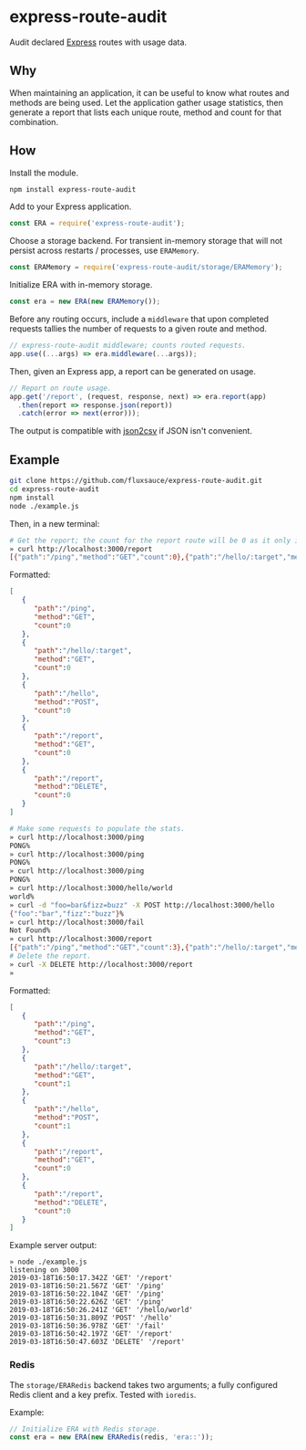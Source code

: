 # express-route-audit

Audit declared [Express](https://expressjs.com/) routes with usage data.

## Why

When maintaining an application, it can be useful to know what routes and methods are being used. Let the application gather usage statistics, then generate a report that lists each unique route, method and count for that combination.

## How

Install the module.

```bash
npm install express-route-audit
```

Add to your Express application.

```js
const ERA = require('express-route-audit');
```

Choose a storage backend. For transient in-memory storage that will not persist across restarts / processes, use `ERAMemory`.

```js
const ERAMemory = require('express-route-audit/storage/ERAMemory');
```

Initialize ERA with in-memory storage.

```js
const era = new ERA(new ERAMemory()); 
```

Before any routing occurs, include a `middleware` that upon completed requests tallies the number of requests to a given route and method.

```js
// express-route-audit middleware; counts routed requests.
app.use((...args) => era.middleware(...args));
```

Then, given an Express app, a report can be generated on usage.

```js
// Report on route usage.
app.get('/report', (request, response, next) => era.report(app)
  .then(report => response.json(report))
  .catch(error => next(error)));
```

The output is compatible with [json2csv](https://www.npmjs.com/package/json2csv) if JSON isn't convenient.

## Example

```bash
git clone https://github.com/fluxsauce/express-route-audit.git
cd express-route-audit
npm install
node ./example.js
```

Then, in a new terminal:

```bash
# Get the report; the count for the report route will be 0 as it only increments after the request is complete.
» curl http://localhost:3000/report
[{"path":"/ping","method":"GET","count":0},{"path":"/hello/:target","method":"GET","count":0},{"path":"/hello","method":"POST","count":0},{"path":"/report","method":"GET","count":0},{"path":"/report","method":"DELETE","count":0}]% 
```

Formatted:

```json
[  
   {  
      "path":"/ping",
      "method":"GET",
      "count":0
   },
   {  
      "path":"/hello/:target",
      "method":"GET",
      "count":0
   },
   {  
      "path":"/hello",
      "method":"POST",
      "count":0
   },
   {  
      "path":"/report",
      "method":"GET",
      "count":0
   },
   {  
      "path":"/report",
      "method":"DELETE",
      "count":0
   }
]

```

```bash
# Make some requests to populate the stats.
» curl http://localhost:3000/ping
PONG%                                                                                                     
» curl http://localhost:3000/ping
PONG%
» curl http://localhost:3000/ping
PONG%
» curl http://localhost:3000/hello/world
world%
» curl -d "foo=bar&fizz=buzz" -X POST http://localhost:3000/hello
{"foo":"bar","fizz":"buzz"}%
» curl http://localhost:3000/fail
Not Found%
» curl http://localhost:3000/report
[{"path":"/ping","method":"GET","count":3},{"path":"/hello/:target","method":"GET","count":1},{"path":"/hello","method":"POST","count":1},{"path":"/report","method":"GET","count":0},{"path":"/report","method":"DELETE","count":0}]%
# Delete the report.
» curl -X DELETE http://localhost:3000/report
» 
```

Formatted:

```json
[  
   {  
      "path":"/ping",
      "method":"GET",
      "count":3
   },
   {  
      "path":"/hello/:target",
      "method":"GET",
      "count":1
   },
   {  
      "path":"/hello",
      "method":"POST",
      "count":1
   },
   {  
      "path":"/report",
      "method":"GET",
      "count":0
   },
   {  
      "path":"/report",
      "method":"DELETE",
      "count":0
   }
]
```

Example server output:

```
» node ./example.js 
listening on 3000
2019-03-18T16:50:17.342Z 'GET' '/report'
2019-03-18T16:50:21.567Z 'GET' '/ping'
2019-03-18T16:50:22.104Z 'GET' '/ping'
2019-03-18T16:50:22.626Z 'GET' '/ping'
2019-03-18T16:50:26.241Z 'GET' '/hello/world'
2019-03-18T16:50:31.809Z 'POST' '/hello'
2019-03-18T16:50:36.978Z 'GET' '/fail'
2019-03-18T16:50:42.197Z 'GET' '/report'
2019-03-18T16:50:47.603Z 'DELETE' '/report'
```

### Redis

The `storage/ERARedis` backend takes two arguments; a fully configured Redis client and a key prefix. Tested with `ioredis`.

Example:

```js
// Initialize ERA with Redis storage.
const era = new ERA(new ERARedis(redis, 'era::'));
```
